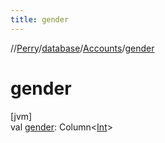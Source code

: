 ```yaml
---
title: gender
---
```

//[Perry](../../../index.html)/[database](../index.html)/[Accounts](index.html)/[gender](gender.html)



# gender



[jvm]\
val [gender](gender.html): Column&lt;[Int](https://kotlinlang.org/api/latest/jvm/stdlib/kotlin/-int/index.html)&gt;





